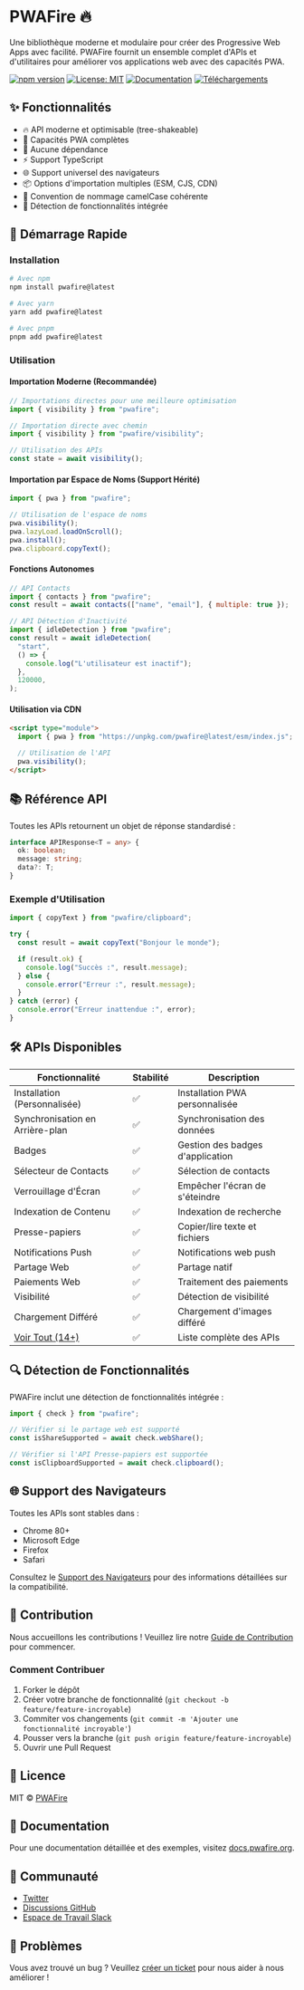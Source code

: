 # PWAFire 🔥

Une bibliothèque moderne et modulaire pour créer des Progressive Web Apps avec facilité. PWAFire fournit un ensemble complet d'APIs et d'utilitaires pour améliorer vos applications web avec des capacités PWA.

[![npm version](https://badge.fury.io/js/pwafire.svg)](https://badge.fury.io/js/pwafire)
[![License: MIT](https://img.shields.io/badge/License-MIT-yellow.svg)](https://opensource.org/licenses/MIT)
[![Documentation](https://img.shields.io/badge/Docs-docs.pwafire.org-blue)](https://docs.pwafire.org)
[![Téléchargements](https://img.shields.io/npm/dm/pwafire)](https://www.npmjs.com/package/pwafire)

## ✨ Fonctionnalités

- 🔥 API moderne et optimisable (tree-shakeable)
- 📱 Capacités PWA complètes
- 🚀 Aucune dépendance
- ⚡️ Support TypeScript
- 🌐 Support universel des navigateurs
- 📦 Options d'importation multiples (ESM, CJS, CDN)
- 🎯 Convention de nommage camelCase cohérente
- 🔄 Détection de fonctionnalités intégrée

## 🚀 Démarrage Rapide

### Installation

```bash
# Avec npm
npm install pwafire@latest

# Avec yarn
yarn add pwafire@latest

# Avec pnpm
pnpm add pwafire@latest
```

### Utilisation

#### Importation Moderne (Recommandée)

```js
// Importations directes pour une meilleure optimisation
import { visibility } from "pwafire";

// Importation directe avec chemin
import { visibility } from "pwafire/visibility";

// Utilisation des APIs
const state = await visibility();
```

#### Importation par Espace de Noms (Support Hérité)

```js
import { pwa } from "pwafire";

// Utilisation de l'espace de noms
pwa.visibility();
pwa.lazyLoad.loadOnScroll();
pwa.install();
pwa.clipboard.copyText();
```

#### Fonctions Autonomes

```js
// API Contacts
import { contacts } from "pwafire";
const result = await contacts(["name", "email"], { multiple: true });

// API Détection d'Inactivité
import { idleDetection } from "pwafire";
const result = await idleDetection(
  "start",
  () => {
    console.log("L'utilisateur est inactif");
  },
  120000,
);
```

#### Utilisation via CDN

```html
<script type="module">
  import { pwa } from "https://unpkg.com/pwafire@latest/esm/index.js";

  // Utilisation de l'API
  pwa.visibility();
</script>
```

## 📚 Référence API

Toutes les APIs retournent un objet de réponse standardisé :

```typescript
interface APIResponse<T = any> {
  ok: boolean;
  message: string;
  data?: T;
}
```

### Exemple d'Utilisation

```js
import { copyText } from "pwafire/clipboard";

try {
  const result = await copyText("Bonjour le monde");

  if (result.ok) {
    console.log("Succès :", result.message);
  } else {
    console.error("Erreur :", result.message);
  }
} catch (error) {
  console.error("Erreur inattendue :", error);
}
```

## 🛠 APIs Disponibles

| Fonctionnalité                                          | Stabilité | Description                      |
| ------------------------------------------------------- | --------- | -------------------------------- |
| Installation (Personnalisée)                            | ✅        | Installation PWA personnalisée   |
| Synchronisation en Arrière-plan                         | ✅        | Synchronisation des données      |
| Badges                                                  | ✅        | Gestion des badges d'application |
| Sélecteur de Contacts                                   | ✅        | Sélection de contacts            |
| Verrouillage d'Écran                                    | ✅        | Empêcher l'écran de s'éteindre   |
| Indexation de Contenu                                   | ✅        | Indexation de recherche          |
| Presse-papiers                                          | ✅        | Copier/lire texte et fichiers    |
| Notifications Push                                      | ✅        | Notifications web push           |
| Partage Web                                             | ✅        | Partage natif                    |
| Paiements Web                                           | ✅        | Traitement des paiements         |
| Visibilité                                              | ✅        | Détection de visibilité          |
| Chargement Différé                                      | ✅        | Chargement d'images différé      |
| [Voir Tout (14+)](https://docs.pwafire.org/get-started) | ✅        | Liste complète des APIs          |

## 🔍 Détection de Fonctionnalités

PWAFire inclut une détection de fonctionnalités intégrée :

```js
import { check } from "pwafire";

// Vérifier si le partage web est supporté
const isShareSupported = await check.webShare();

// Vérifier si l'API Presse-papiers est supportée
const isClipboardSupported = await check.clipboard();
```

## 🌐 Support des Navigateurs

Toutes les APIs sont stables dans :

- Chrome 80+
- Microsoft Edge
- Firefox
- Safari

Consultez le [Support des Navigateurs](https://pwafire.org/developer/tools/browser-test/) pour des informations détaillées sur la compatibilité.

## 🤝 Contribution

Nous accueillons les contributions ! Veuillez lire notre [Guide de Contribution](CONTRIBUTING.md) pour commencer.

### Comment Contribuer

1. Forker le dépôt
2. Créer votre branche de fonctionnalité (`git checkout -b feature/feature-incroyable`)
3. Commiter vos changements (`git commit -m 'Ajouter une fonctionnalité incroyable'`)
4. Pousser vers la branche (`git push origin feature/feature-incroyable`)
5. Ouvrir une Pull Request

## 📄 Licence

MIT © [PWAFire](https://github.com/pwafire)

## 📖 Documentation

Pour une documentation détaillée et des exemples, visitez [docs.pwafire.org](https://docs.pwafire.org).

## 💬 Communauté

- [Twitter](https://twitter.com/pwafire)
- [Discussions GitHub](https://github.com/pwafire/pwafire/discussions)
- [Espace de Travail Slack](https://join.slack.com/t/pwafire/shared_invite/enQtMjk1MjUzNDY5NDkyLWQzYTFhOTNjMTU2NzBjMTBhMjZkNDJkOTY0YzgxYWViNTI4YzgyZDUxNGIyYzlkM2RiZjc2NTAwMzRhMmZkZmI)

## 🐛 Problèmes

Vous avez trouvé un bug ? Veuillez [créer un ticket](https://github.com/pwafire/pwafire/issues/new) pour nous aider à nous améliorer !

